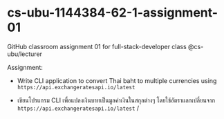 # cs-ubu-1144384-62-1-assignment-01

GitHub classroom assignment 01 for full-stack-developer class @cs-ubu/lecturer

Assignment:

* Write CLI application to convert Thai baht to multiple currencies using `https://api.exchangeratesapi.io/latest`

* เขียนโปรแกรม CLI เพื่อแปลงเงินบาทเป็นมูลค่าเงินในสกุลต่างๆ โดยใช้อัตราแลกเปลี่ยนจาก `https://api.exchangeratesapi.io/latest`
/
